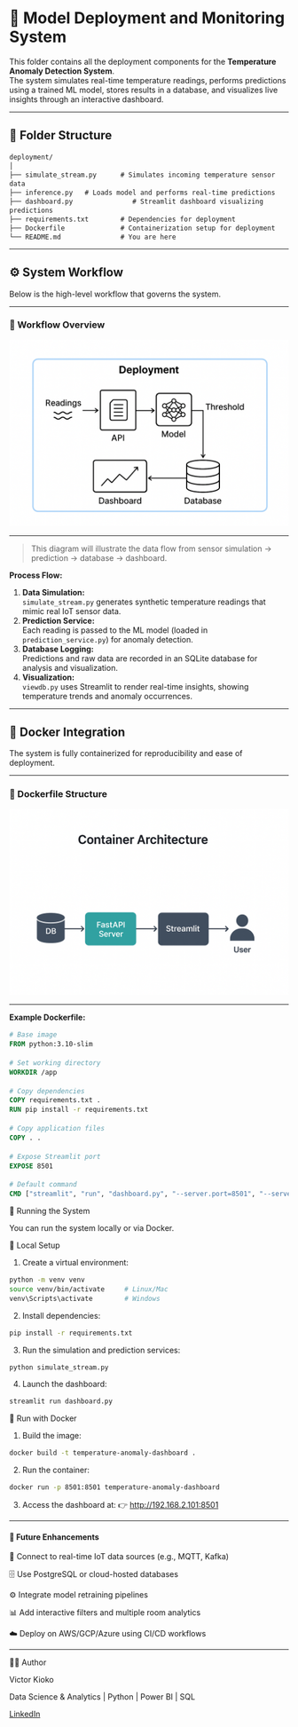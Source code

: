 # 🧠 Model Deployment and Monitoring System

This folder contains all the deployment components for the **Temperature Anomaly Detection System**.  
The system simulates real-time temperature readings, performs predictions using a trained ML model, stores results in a database, and visualizes live insights through an interactive dashboard.

---

## 📂 Folder Structure
```text
deployment/
│
├── simulate_stream.py      # Simulates incoming temperature sensor data
├── inference.py   # Loads model and performs real-time predictions
├── dashboard.py               # Streamlit dashboard visualizing predictions
├── requirements.txt        # Dependencies for deployment
├── Dockerfile              # Containerization setup for deployment
└── README.md               # You are here
```

---

## ⚙️ System Workflow

Below is the high-level workflow that governs the system.

---
### 🔄 Workflow Overview

![Project Banner Placeholder](visuals/deployment.png)

---
> This diagram will illustrate the data flow from sensor simulation → prediction → database → dashboard.

**Process Flow:**
1. **Data Simulation:**  
   `simulate_stream.py` generates synthetic temperature readings that mimic real IoT sensor data.
2. **Prediction Service:**  
   Each reading is passed to the ML model (loaded in `prediction_service.py`) for anomaly detection.
3. **Database Logging:**  
   Predictions and raw data are recorded in an SQLite database for analysis and visualization.
4. **Visualization:**  
   `viewdb.py` uses Streamlit to render real-time insights, showing temperature trends and anomaly occurrences.

---

## 🐳 Docker Integration

The system is fully containerized for reproducibility and ease of deployment.

--- 
### 🔧 Dockerfile Structure

![Project Banner Placeholder](visuals/docker_container.jpg)

--- 

**Example Dockerfile:**
```dockerfile
# Base image
FROM python:3.10-slim

# Set working directory
WORKDIR /app

# Copy dependencies
COPY requirements.txt .
RUN pip install -r requirements.txt

# Copy application files
COPY . .

# Expose Streamlit port
EXPOSE 8501

# Default command
CMD ["streamlit", "run", "dashboard.py", "--server.port=8501", "--server.address=0.0.0.0"]
```

🚀 Running the System

You can run the system locally or via Docker.

🧩 Local Setup

1. Create a virtual environment:
```bash
python -m venv venv
source venv/bin/activate     # Linux/Mac
venv\Scripts\activate        # Windows
```

2. Install dependencies:
```bash
pip install -r requirements.txt
```

3. Run the simulation and prediction services:
```bash
python simulate_stream.py
```

4. Launch the dashboard:

```bash
streamlit run dashboard.py
```

🐋 Run with Docker
1. Build the image:
```bash
docker build -t temperature-anomaly-dashboard .
```

2. Run the container:

```bash
docker run -p 8501:8501 temperature-anomaly-dashboard
```

3. Access the dashboard at:
👉 http://192.168.2.101:8501

---
#### 🧭 Future Enhancements

🔌 Connect to real-time IoT data sources (e.g., MQTT, Kafka)

🗄️ Use PostgreSQL or cloud-hosted databases

⚙️ Integrate model retraining pipelines

📊 Add interactive filters and multiple room analytics

☁️ Deploy on AWS/GCP/Azure using CI/CD workflows

---
🧑‍💻 Author

Victor Kioko

Data Science & Analytics | Python | Power BI | SQL

[LinkedIn](www.linkedin.com/in/mutuavictor)

